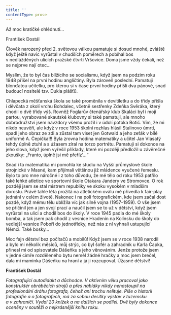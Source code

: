 ```yaml
---
title: ''
contentType: prose
---
```


<section>

Až moc kratičké ohlédnutí…

František Dostál

Člověk narozený před 2. světovou válkou pamatuje si dosud mnohé, zvláště když ještě navíc vyrůstal v chudších poměrech a pobíhal bos v nedlážděných ulicích pražské čtvrti Vršovice. Doma jsme vždy čekali, než se nejprve nají otec…

Myslím, že to byl čas blížícího se socialismu, když jsem na podzim roku 1948 přišel na první hodinu angličtiny. Byla zároveň poslední. Pamatuji blonďatou učitelku, pro kterou si v čase první hodiny přišli dva pánové, snad budoucí nositelé tzv. Dukla plášťů.

Chlapecká měšťanská škola se také proměnila v devítiletku a do třídy přišla i děvčata z okolí vrchu Bohdalec, včetně sestřenky Zdeňka Svěráka, který chodil o dvě třídy výš. Rovněž Foglarův čtenářský klub Skaláci byl i mojí partou, vyrabované skautské klubovny si také pamatuji, ale mnoho dobrodružství jsem navzdory všemu prožil i v údolí potoka Botič. Vím, že mi nikdo neuvěří, ale když v roce 1953 školní rozhlas hlásil Stalinovo úmrtí, spadl jeho obraz ze zdi a zůstal tam viset jen Gotwald a jeho zeťák v bílé uniformě A. Čepička!!! Byla zrovna hodina matematiky a učitel Jan Vlasatý tehdy úplně ztuhl a s úžasem zíral na torzo portrétu. Pamatuji si dokonce na jeho slova, když jsem vyřešil příklady, které mi později předložil u závěrečné zkoušky: „Franto, úplně jsi mě přeříz’…“

Snad i ta matematika mi pomohla ke studiu na Vyšší průmyslové škole strojnické v Masné, kam přijímali většinou již mládence vyučené řemeslu. Bylo to pro mne náročné i z toho důvodu, že mé tělo od roku 1953 patřilo také lehké atletice ve sportovní škole Otakara Jandery ve Stromovce. O rok později jsem se stal mistrem republiky ve skoku vysokém v mladším dorostu. Právě tahle léta prožitá na atletickém oválu mě přivedla k fair-play jednání v celém životě. Nakonec i na poli fotografickém, kde jsem začal dost pozdě, když mému tělu ublížila víc jak silně vojna (1957–1959). O vše jsem se přičinil jen a jen svojí prací a naučil jsem se to už v dětství, když jsem vyrůstal na ulici a chodil bos do školy. V roce 1945 padla do mé školy bomba, a tak jsem pak chodil z vesnice Hradenín na Kolínsku do školy do vedlejší vesnice Poboří do jednotřídky, než nás z ní vyhnali ustupující Němci. Také bosky…

Moc fajn dětství bez počítačů a mobilů! Když jsem se v roce 1938 narodil a bylo mi několik měsíců, můj strýc, co byl šofér a zahradník u Karla Čapka, přinesl mi od spisovatele Dášeňku s jeho věnováním. Jenže protože jsem v jedné cimře rozděleného bytu neměl žádné hračky a moc jsem brečel, dala mi maminka Dášeňku na hraní a já ji rozcupoval. Úžasné dětství!

</section>

<section>

**František Dostál**

_Fotografující autodidakt a důchodce. V aktivním věku pracoval jako konstruktér obráběcích strojů a přes nabídky nikdy nenastoupil na profesionální dráhu fotografa, čehož ani trochu nelituje. Píše o historii fotografie a o fotografech, má za sebou desítky výstav v tuzemsku a v zahraničí. Vydal 20 knížek a na dalších se podílel. Dvě byly dokonce oceněny v soutěži o nejkrásnější knihu roku._

</section>
